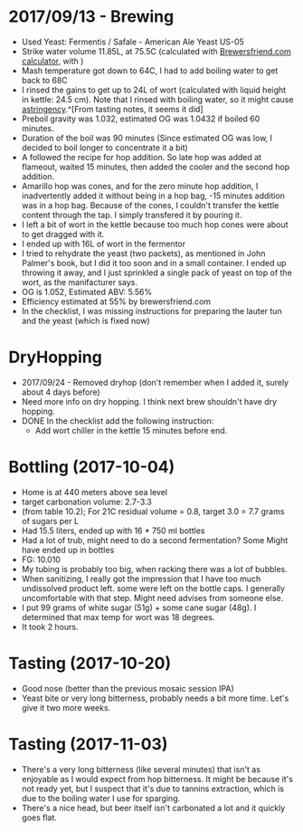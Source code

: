 2017/09/13 - Brewing
====================

* Used Yeast: Fermentis / Safale - American Ale Yeast US-05
* Strike water volume 11.85L, at 75.5C (calculated with [Brewersfriend.com calculator](https://www.brewersfriend.com/mash/), with ) 
* Mash temperature got down to 64C, I had to add boiling water to get back to 68C
* I rinsed the gains to get up to 24L of wort (calculated with liquid height in kettle: 24.5 cm). Note that I rinsed with boiling water, so it might cause [astringency](http://beersmith.com/blog/2015/10/25/astringency-from-grains-oversparging-and-hot-sparging-your-beer/).^[From tasting notes, it seems it did]
* Preboil gravity was 1.032, estimated OG was 1.0432 if boiled 60 minutes. 
* Duration of the boil was 90 minutes (Since estimated OG was low, I decided to boil longer to concentrate it a bit)
* A followed the recipe for hop addition. So late hop was added at flameout, waited 15 minutes, then added the cooler and the second hop addition.
* Amarillo hop was cones, and for the zero minute hop addition, I inadvertently added it without being in a hop bag, -15 minutes addition was in a hop bag. Because of the cones, I couldn't transfer the kettle content through the tap. I simply transfered it by pouring it.
* I left a bit of wort in the kettle because too much hop cones were about to get dragged with it.
* I ended up with 16L of wort in the fermentor
* I tried to rehydrate the yeast (two packets), as mentioned in John Palmer's book, but I did it too soon and in a small container. I ended up throwing it away, and I just sprinkled a single pack of yeast on top of the wort, as the manifacturer says.
* OG is 1.052, Estimated ABV: 5.56%
* Efficiency estimated at 55% by brewersfriend.com 
* In the checklist, I was missing instructions for preparing the lauter tun and the yeast (which is fixed now)

DryHopping
==========

* 2017/09/24 - Removed dryhop (don't remember when I added it, surely about 4 days before)
* Need more info on dry hopping. I think next brew shouldn't have dry hopping.
* DONE In the checklist add the following instruction:
   * Add wort chiller in the kettle 15 minutes before end.

Bottling (2017-10-04)
=====================

* Home is at 440 meters above sea level
* target carbonation volume: 2.7-3.3
* (from table 10.2); For 21C residual volume = 0.8, target 3.0 = 7.7 grams of sugars per L
* Had 15.5 liters, ended up with 16 * 750 ml bottles
* Had a lot of trub, might need to do a second fermentation? Some Might have ended up in bottles
* FG: 10.010 
* My tubing is probably too big, when racking there was a lot of bubbles.
* When sanitizing, I really got the impression that I have too much undissolved product left. some were left on the bottle caps. I generally uncomfortable with that step. Might need advises from someone else.
* I put 99 grams of white sugar (51g) + some cane sugar (48g). I determined that max temp for wort was 18 degrees.
* It took 2 hours.

Tasting (2017-10-20)
====================

* Good nose (better than the previous mosaic session IPA)
* Yeast bite or very long bitterness, probably needs a bit more time. Let's give it two more weeks.

Tasting (2017-11-03)
====================

* There's a very long bitterness (like several minutes) that isn't as enjoyable as I would expect from hop bitterness. It might be because it's not ready yet, but I suspect that it's due to tannins extraction, which is due to the boiling water I use for sparging. 
* There's a nice head, but beer itself isn't carbonated a lot and it quickly goes flat.

